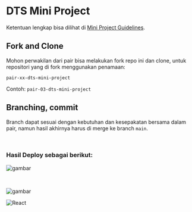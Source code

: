 # DTS Mini Project

Ketentuan lengkap bisa dilihat di [Mini Project Guidelines](https://docs.google.com/document/d/1DzBNYJMhruoOQK0NOqiW3_UZ1JrA285K53PzHLNf9mc/edit?usp=sharing).

## Fork and Clone

Mohon perwakilan dari pair bisa melakukan fork repo ini dan clone, untuk repositori yang di fork menggunakan penamaan:

`pair-xx-dts-mini-project`

Contoh: `pair-03-dts-mini-project`

## Branching, commit

Branch dapat sesuai dengan kebutuhan dan kesepakatan bersama dalam pair, namun hasil akhirnya harus di merge ke branch `main`.

<br>

### Hasil Deploy sebagai berikut:

![gambar](https://user-images.githubusercontent.com/42699234/180591689-efe4b7d3-46e6-455c-8379-74a56079f926.png)

<br>

![gambar](https://user-images.githubusercontent.com/42699234/180591715-3fcc7f14-7a7e-4311-9a53-10b295c974cf.png)

![React](https://img.shields.io/badge/react-%2320232a.svg?style=for-the-badge&logo=react&logoColor=%2361DAFB)

